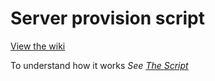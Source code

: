 # Server provision script

[View the wiki](https://github.com/eSolutionsOnline/ServerInstall/wiki)

To understand how it works _See [The Script](https://github.com/eSolutionsOnline/ServerInstall/wiki/The-Script)_ 

